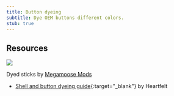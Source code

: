 ```yaml
---
title: Button dyeing
subtitle: Dye OEM buttons different colors.
stub: true
---
```


## Resources

<aside>
  <a href="/static/compendium/dyed-sticks.jpg">
    <img src="/static/compendium/dyed-sticks-thumb.jpg">
  </a>
  <p>Dyed sticks by <a href="/modders/megamoose-mods" target="_blank">Megamoose Mods</a></p>
</aside>

- [Shell and button dyeing guide](https://docs.google.com/document/d/1vLaHPhMj83HL8de6UA13DazW20tc9pKwSPCpqA2xKN0){:target="\_blank"} by Heartfelt
